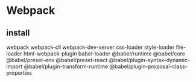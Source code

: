 # Webpack

## install
webpack
webpack-cli
webpack-dev-server
css-loader
style-loader
file-loader
html-webpack-plugin
babel-loader
@babel/runtime
@babel/core
@babel/preset-env
@babel/preset-react
@babel/plugin-syntax-dynamic-import
@babel/plugin-transform-runtime
@babel/plugin-proposal-class-properties